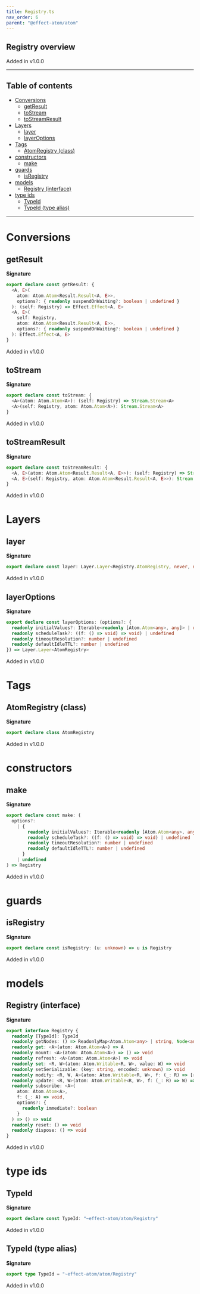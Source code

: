 ```yaml
---
title: Registry.ts
nav_order: 6
parent: "@effect-atom/atom"
---
```


## Registry overview

Added in v1.0.0

---

<h2 class="text-delta">Table of contents</h2>

- [Conversions](#conversions)
  - [getResult](#getresult)
  - [toStream](#tostream)
  - [toStreamResult](#tostreamresult)
- [Layers](#layers)
  - [layer](#layer)
  - [layerOptions](#layeroptions)
- [Tags](#tags)
  - [AtomRegistry (class)](#atomregistry-class)
- [constructors](#constructors)
  - [make](#make)
- [guards](#guards)
  - [isRegistry](#isregistry)
- [models](#models)
  - [Registry (interface)](#registry-interface)
- [type ids](#type-ids)
  - [TypeId](#typeid)
  - [TypeId (type alias)](#typeid-type-alias)

---

# Conversions

## getResult

**Signature**

```ts
export declare const getResult: {
  <A, E>(
    atom: Atom.Atom<Result.Result<A, E>>,
    options?: { readonly suspendOnWaiting?: boolean | undefined }
  ): (self: Registry) => Effect.Effect<A, E>
  <A, E>(
    self: Registry,
    atom: Atom.Atom<Result.Result<A, E>>,
    options?: { readonly suspendOnWaiting?: boolean | undefined }
  ): Effect.Effect<A, E>
}
```

Added in v1.0.0

## toStream

**Signature**

```ts
export declare const toStream: {
  <A>(atom: Atom.Atom<A>): (self: Registry) => Stream.Stream<A>
  <A>(self: Registry, atom: Atom.Atom<A>): Stream.Stream<A>
}
```

Added in v1.0.0

## toStreamResult

**Signature**

```ts
export declare const toStreamResult: {
  <A, E>(atom: Atom.Atom<Result.Result<A, E>>): (self: Registry) => Stream.Stream<A, E>
  <A, E>(self: Registry, atom: Atom.Atom<Result.Result<A, E>>): Stream.Stream<A, E>
}
```

Added in v1.0.0

# Layers

## layer

**Signature**

```ts
export declare const layer: Layer.Layer<Registry.AtomRegistry, never, never>
```

Added in v1.0.0

## layerOptions

**Signature**

```ts
export declare const layerOptions: (options?: {
  readonly initialValues?: Iterable<readonly [Atom.Atom<any>, any]> | undefined
  readonly scheduleTask?: ((f: () => void) => void) | undefined
  readonly timeoutResolution?: number | undefined
  readonly defaultIdleTTL?: number | undefined
}) => Layer.Layer<AtomRegistry>
```

Added in v1.0.0

# Tags

## AtomRegistry (class)

**Signature**

```ts
export declare class AtomRegistry
```

Added in v1.0.0

# constructors

## make

**Signature**

```ts
export declare const make: (
  options?:
    | {
        readonly initialValues?: Iterable<readonly [Atom.Atom<any>, any]> | undefined
        readonly scheduleTask?: ((f: () => void) => void) | undefined
        readonly timeoutResolution?: number | undefined
        readonly defaultIdleTTL?: number | undefined
      }
    | undefined
) => Registry
```

Added in v1.0.0

# guards

## isRegistry

**Signature**

```ts
export declare const isRegistry: (u: unknown) => u is Registry
```

Added in v1.0.0

# models

## Registry (interface)

**Signature**

```ts
export interface Registry {
  readonly [TypeId]: TypeId
  readonly getNodes: () => ReadonlyMap<Atom.Atom<any> | string, Node<any>>
  readonly get: <A>(atom: Atom.Atom<A>) => A
  readonly mount: <A>(atom: Atom.Atom<A>) => () => void
  readonly refresh: <A>(atom: Atom.Atom<A>) => void
  readonly set: <R, W>(atom: Atom.Writable<R, W>, value: W) => void
  readonly setSerializable: (key: string, encoded: unknown) => void
  readonly modify: <R, W, A>(atom: Atom.Writable<R, W>, f: (_: R) => [returnValue: A, nextValue: W]) => A
  readonly update: <R, W>(atom: Atom.Writable<R, W>, f: (_: R) => W) => void
  readonly subscribe: <A>(
    atom: Atom.Atom<A>,
    f: (_: A) => void,
    options?: {
      readonly immediate?: boolean
    }
  ) => () => void
  readonly reset: () => void
  readonly dispose: () => void
}
```

Added in v1.0.0

# type ids

## TypeId

**Signature**

```ts
export declare const TypeId: "~effect-atom/atom/Registry"
```

Added in v1.0.0

## TypeId (type alias)

**Signature**

```ts
export type TypeId = "~effect-atom/atom/Registry"
```

Added in v1.0.0

